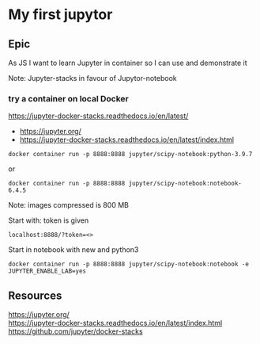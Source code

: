 # My first jupytor

## Epic
As JS I want to learn Jupyter in container so I can use and demonstrate it

Note: Jupyter-stacks in favour of Jupytor-notebook 

### try a container on local Docker
https://jupyter-docker-stacks.readthedocs.io/en/latest/ 
- https://jupyter.org/
- https://jupyter-docker-stacks.readthedocs.io/en/latest/index.html

```
docker container run -p 8888:8888 jupyter/scipy-notebook:python-3.9.7
```
or
```
docker container run -p 8888:8888 jupyter/scipy-notebook:notebook-6.4.5
```
Note: images compressed is 800 MB

Start with: token is given
```
localhost:8888/?token=<>
```
Start in notebook with new and python3

```
docker container run -p 8888:8888 jupyter/scipy-notebook:notebook -e JUPYTER_ENABLE_LAB=yes
```

## Resources
https://jupyter.org/  
https://jupyter-docker-stacks.readthedocs.io/en/latest/index.html  
https://github.com/jupyter/docker-stacks  



